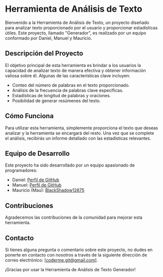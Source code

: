 # Herramienta de Análisis de Texto

Bienvenido a la Herramienta de Análisis de Texto, un proyecto diseñado para analizar texto proporcionado por el usuario y proporcionar estadísticas útiles. Este proyecto, llamado "Generador", es realizado por un equipo conformado por Daniel, Manuel y Mauricio.

## Descripción del Proyecto

El objetivo principal de esta herramienta es brindar a los usuarios la capacidad de analizar texto de manera efectiva y obtener información valiosa sobre él. Algunas de las características clave incluyen:

- Conteo del número de palabras en el texto proporcionado.
- Análisis de la frecuencia de palabras clave específicas.
- Estadísticas de longitud de palabras y oraciones.
- Posibilidad de generar resúmenes del texto.

## Cómo Funciona

Para utilizar esta herramienta, simplemente proporciona el texto que deseas analizar y la herramienta se encargará del resto. Una vez que se complete el análisis, recibirás un informe detallado con las estadísticas relevantes.

## Equipo de Desarrollo

Este proyecto ha sido desarrollado por un equipo apasionado de programadores:

- Daniel: [Perfil de GitHub](URL_de_GitHub_Enrique)
- Manuel: [Perfil de GitHub](URL_de_GitHub_Manuel)
- Mauricio (Mau): [BlackShadow12675](https://github.com/BlackShadow12675)

## Contribuciones

Agradecemos las contribuciones de la comunidad para mejorar esta herramienta.

## Contacto

Si tienes alguna pregunta o comentario sobre este proyecto, no dudes en ponerte en contacto con nosotros a través de la siguiente dirección de correo electrónico: [coderme.git@gmail.com].

¡Gracias por usar la Herramienta de Análisis de Texto Generador!
